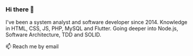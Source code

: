 ### Hi there 👋

I've been a system analyst and software developer since 2014. Knowledge in HTML, CSS, JS, PHP, MySQL and Flutter. Going deeper into Node.js, Software Architecture, TDD and SOLID.

📫 Reach me by email 

<!--
**adrianolangaro1/adrianolangaro1** is a ✨ _special_ ✨ repository because its `README.md` (this file) appears on your GitHub profile.

Here are some ideas to get you started:

- 🔭 I’m currently working on ...
- 🌱 I’m currently learning ...
- 👯 I’m looking to collaborate on ...
- 🤔 I’m looking for help with ...
- 💬 Ask me about ...
- 📫 How to reach me: ...
- 😄 Pronouns: ...
- ⚡ Fun fact: ...
-->

